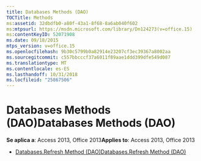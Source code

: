 ```yaml
---
title: Databases Methods (DAO)
TOCTitle: Methods
ms:assetid: 32dbdfb0-a80f-43a1-8f68-8a6ab040f602
ms:mtpsurl: https://msdn.microsoft.com/library/Dn124273(v=office.15)
ms:contentKeyID: 52071908
ms.date: 09/18/2015
mtps_version: v=office.15
ms.openlocfilehash: 9b30c5799b0a82914e23207cf3ec39367a8002aa
ms.sourcegitcommit: c557bbcccf37a6011f89aae1ddd399dfe549d087
ms.translationtype: MT
ms.contentlocale: es-ES
ms.lasthandoff: 10/31/2018
ms.locfileid: "25867506"
---
```

# <a name="databases-methods-dao"></a><span data-ttu-id="18750-102">Databases Methods (DAO)</span><span class="sxs-lookup"><span data-stu-id="18750-102">Databases Methods (DAO)</span></span>


<span data-ttu-id="18750-103">**Se aplica a**: Access 2013, Office 2013</span><span class="sxs-lookup"><span data-stu-id="18750-103">**Applies to**: Access 2013, Office 2013</span></span>



  - [<span data-ttu-id="18750-104">Databases.Refresh Method (DAO)</span><span class="sxs-lookup"><span data-stu-id="18750-104">Databases.Refresh Method (DAO)</span></span>](databases-refresh-method-dao.md)

